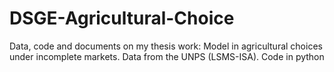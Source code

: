 # DSGE-Agricultural-Choice
Data, code and documents on my thesis work: Model in agricultural choices under incomplete markets.  Data from the UNPS (LSMS-ISA). Code in python
